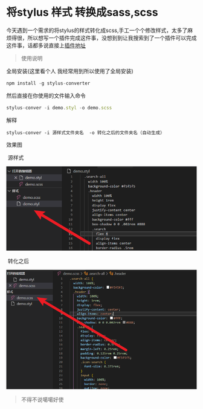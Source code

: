 # 将stylus 样式 转换成sass,scss

今天遇到一个需求的将stylus的样式转化成scss,手工一个个修改样式，太多了麻烦得很，所以想写一个插件完成这件事，没想到到让我搜索到了一个插件可以完成这件事，话都多说直接上[插件地址](https://www.npmjs.com/package/stylus-converter)

> 使用说明

全局安装(这里看个人 我经常用到所以使用了全局安装)

```js
npm install -g stylus-converter
```

然后直接在你使用的文件输入命令

```js
stylus-conver -i demo.styl -o demo.scss
```

解释

```
stylus-conver -i 源样式文件夹名  -o 转化之后的文件夹名（自动生成）
```

效果图

​	源样式

 <img src="https://raw.githubusercontent.com/zjp693/Zhang_blog/main/docs/public/images/05_stylus样式转换成sass,scss.assets/image-20220510212629536.png" alt=" image-20220510212629536" style="zoom:67%;" />

​	转化之后

 ![image-20220510212704967](https://raw.githubusercontent.com/zjp693/Zhang_blog/main/docs/public/images/05_stylus样式转换成sass,scss.assets/image-20220510212704967.png)


> 不得不说噶噶好使 